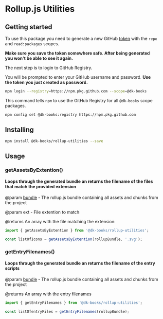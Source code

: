# Rollup.js Utilities

## Getting started

To use this package you need to generate a new GitHub [token](https://github.com/settings/tokens) with the `repo` and `read:packages` scopes.

**Make sure you save the token somewhere safe. After being generated you won't be able to see it again.**

The next step is to login to GitHub Registry.

You will be prompted to enter your GitHub username and password. **Use the token you just created as password.**

```bash
npm login --registry=https://npm.pkg.github.com --scope=@dk-books
```

This command tells `npm` to use the GitHub Registry for all `@dk-books` scope packages.

```bash
npm config set @dk-books:registry https://npm.pkg.github.com
```

## Installing

```bash
npm install @dk-books/rollup-utilities --save
```

## Usage

### getAssetsByExtention()

#### Loops through the generated bundle an returns the filename of the files that match the provided extension

@param [bundle](https://rollupjs.org/guide/en/#generatebundle) - The rollup.js bundle containing all assets and chunks from the project

@param ext - File extention to match

@returns An array with the file matching the extension

```js
import { getAssetsByExtention } from '@dk-books/rollup-utilities';

const listOfIcons = getAssetsByExtention(rollupBundle, '.svg');
```

### getEntryFilenames()

#### Loops through the generated bundle an returns the filename of the entry scripts

@param [bundle](https://rollupjs.org/guide/en/#generatebundle) - The rollup.js bundle containing all assets and chunks from the project

@returns An array with the entry filenames

```js
import { getEntryFilenames } from '@dk-books/rollup-utilities';

const listOfentryFiles = getEntryFilenames(rollupBundle);
```
